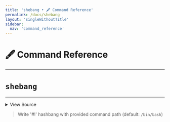 ```yaml
---
title: 'shebang • 🖋️ Command Reference'
permalink: /docs/shebang
layout: 'singleWithoutTitle'
sidebar:
  nav: 'command_reference'
---
```


# 🖋️ Command Reference

---

# `shebang`

---



<details>
  <summary>View Source</summary>

{% highlight sh %}

local commandPath=/bin/bash
[ $# -gt 0 ] && commandPath="$*"

!fn --shellpen-private writeDSL prependln "#! $commandPath"
{% endhighlight %}

</details>



> Write '#!' hashbang with provided command path (default: `/bin/bash`)








